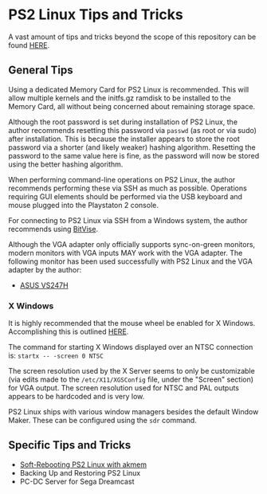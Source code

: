 # PS2 Linux Tips and Tricks

A vast amount of tips and tricks beyond the scope of this repository can be found [HERE](http://ps2linux.no-ip.info/playstation2-linux.com/faq.html).

## General Tips

Using a dedicated Memory Card for PS2 Linux is recommended. This will allow multiple kernels and the initfs.gz ramdisk to be installed to the Memory Card, all without being concerned about remaining storage space.

Although the root password is set during installation of PS2 Linux, the author recommends resetting this password via ```passwd``` (as root or via sudo) after installation. This is because the installer appears to store the root password via a shorter (and likely weaker) hashing algorithm. Resetting the password to the same value here is fine, as the password will now be stored using the better hashing algorithm.

When performing command-line operations on PS2 Linux, the author recommends performing these via SSH as much as possible. Operations requiring GUI elements should be performed via the USB keyboard and mouse plugged into the Playstaton 2 console.

For connecting to PS2 Linux via SSH from a Windows system, the author recommends using [BitVise](https://www.bitvise.com/ssh-client-download).

Although the VGA adapter only officially supports sync-on-green monitors, modern monitors with VGA inputs MAY work with the VGA adapter. The following monitor has been used successfully with PS2 Linux and the VGA adapter by the author:  
* [ASUS VS247H](https://www.asus.com/us/commercial-monitors/vs247hp/)

### X Windows

It is highly recommended that the mouse wheel be enabled for X Windows. Accomplishing this is outlined [HERE](http://ps2linux.no-ip.info/playstation2-linux.com/download/mozilla-ps2/ps2mousewheel.html).

The command for starting X Windows displayed over an NTSC connection is: ```startx -- -screen 0 NTSC```

The screen resolution used by the X Server seems to only be customizable (via edits made to the ```/etc/X11/XGSConfig``` file, under the "Screen" section) for VGA output. The screen resolution used for NTSC and PAL outputs appears to be hardcoded and is very low.

PS2 Linux ships with various window managers besides the default Window Maker. These can be configured using the ```sdr``` command.

## Specific Tips and Tricks

* [Soft-Rebooting PS2 Linux with akmem](AKMem)
* Backing Up and Restoring PS2 Linux
* PC-DC Server for Sega Dreamcast

